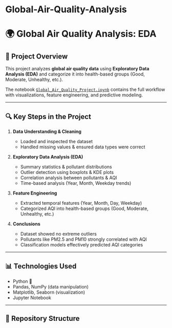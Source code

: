 # Global-Air-Quality-Analysis

# 🌍 Global Air Quality Analysis: EDA 

## 📌 Project Overview
This project analyzes **global air quality data** using **Exploratory Data Analysis (EDA)** and categorize it into health-based groups (Good, Moderate, Unhealthy, etc.).  

The notebook [`Global_Air_Quality_Project.ipynb`](./Global_Air_Quality_Project.ipynb) contains the full workflow with visualizations, feature engineering, and predictive modeling.

---

## 🔍 Key Steps in the Project
1. **Data Understanding & Cleaning**
   - Loaded and inspected the dataset  
   - Handled missing values & ensured data types were correct  

2. **Exploratory Data Analysis (EDA)**
   - Summary statistics & pollutant distributions  
   - Outlier detection using boxplots & KDE plots  
   - Correlation analysis between pollutants & AQI  
   - Time-based analysis (Year, Month, Weekday trends)  

3. **Feature Engineering**
   - Extracted temporal features (Year, Month, Day, Weekday)  
   - Categorized AQI into health-based groups (Good, Moderate, Unhealthy, etc.)  

5. **Conclusions**
   - Dataset showed no extreme outliers  
   - Pollutants like PM2.5 and PM10 strongly correlated with AQI  
   - Classification models effectively predicted AQI categories  

---

## 📊 Technologies Used
- Python 🐍  
- Pandas, NumPy (data manipulation)  
- Matplotlib, Seaborn (visualization)  
- Jupyter Notebook  

---

## 📂 Repository Structure
